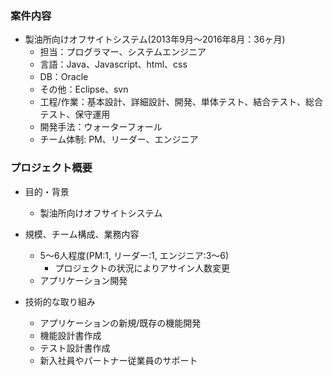 ### 案件内容
- 製油所向けオフサイトシステム(2013年9月〜2016年8月：36ヶ月)
  - 担当：プログラマー、システムエンジニア
  - 言語：Java、Javascript、html、css
  - DB：Oracle
  - その他：Eclipse、svn
  - 工程/作業：基本設計、詳細設計、開発、単体テスト、結合テスト、総合テスト、保守運用
  - 開発手法：ウォーターフォール
  - チーム体制: PM、リーダー、エンジニア

### プロジェクト概要
- 目的・背景
  - 製油所向けオフサイトシステム

- 規模、チーム構成、業務内容
  - 5〜6人程度(PM:1, リーダー:1, エンジニア:3〜6)
    - プロジェクトの状況によりアサイン人数変更
  - アプリケーション開発

- 技術的な取り組み
  - アプリケーションの新規/既存の機能開発
  - 機能設計書作成
  - テスト設計書作成
  - 新入社員やパートナー従業員のサポート
